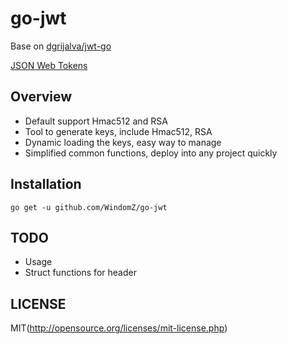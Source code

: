 # go-jwt

Base on [dgrijalva/jwt-go](https://github.com/dgrijalva/jwt-go)

[JSON Web Tokens](http://self-issued.info/docs/draft-ietf-oauth-json-web-token.html)

## Overview

* Default support Hmac512 and RSA
* Tool to generate keys, include Hmac512, RSA
* Dynamic loading the keys, easy way to manage
* Simplified common functions, deploy into any project quickly

## Installation

```
go get -u github.com/WindomZ/go-jwt
```

## TODO

* Usage
* Struct functions for header

## LICENSE

MIT(http://opensource.org/licenses/mit-license.php)
